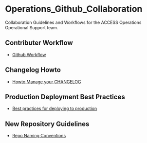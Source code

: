 # Operations_Github_Collaboration
Collaboration Guidelines and Workflows for the ACCESS Operations Operational
Support team.

## Contributer Workflow
* [Github Workflow](/git_workflow.md)

## Changelog Howto
* [Howto Manage your CHANGELOG](/changelogging.md)

## Production Deployment Best Practices
* [Best practices for deploying to production](/production_best_practices.md)

## New Repository Guidelines
* [Repo Naming Conventions](repo_naming_conventions.md)
